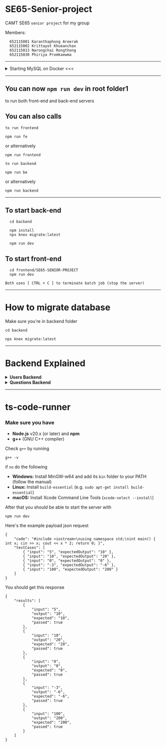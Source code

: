 # SE65-Senior-project
CAMT SE65 `senior project` for my group

Members:

      652115001 Karanthaphong Areerak​
      652115002 Krittayot Khueanchan​
      652115013 Narongchai Rongthong​
      652115030 Phiriya Promkaewma

---

<details>
<summary>Starting MySQL on Docker <<<</summary>

## Call docker-compose

      docker-compose up -d

Everything has been setup in `docker-compose.yml`
</details>

---

## You can now `npm run dev` in root folder1
to run both front-end and back-end servers

## You can also calls
`to run frontend`

    npm run fe 

or alternatively

    npm run frontend 

`to run backend`

    npm run be 

or alternatively

    npm run backend 

---

## To start back-end

      cd backend

      npm install
      npx knex migrate:latest

      npm run dev

## To start front-end

      cd frontend/SE65-SENIOR-PROJECT
      npm run dev

`Both uses [ CTRL + C ] to terminate batch job (stop the server)`

---

# How to migrate database
Make sure you're in backend folder

`cd backend`

`npx knex migrate:latest`

---

# Backend Explained

<details>
  <summary><strong>Users Backend</strong></summary>

### GET `/`
- **Description:** Retrieves all users (for testing purposes).
- **Response:** JSON array of user objects.

---

### GET `/profile`
- **Description:** Retrieves the profile data for the authenticated user.
- **Headers:**
  - `Authorization: Bearer <token>` – The JWT token received from the login.
- **Response:** A JSON object with profile data for the user.

---

### POST `/register`
- **Description:** Creates a new user in the system.
- **Required JSON fields:**
  - **name** (string) – The user’s full name.
  - **email** (string) – The user’s email address (must be unique).
  - **password** (string) – The user’s password (will be hashed before storing).
  - **role** (string, optional) – The role for the user, either `"student"` or `"professor"`.
    - *If omitted, it defaults to `"student"`.*
- **Response:** The created user object with an `id` and other user details.

---

### POST `/login`
- **Description:** Authenticates a user and returns a JWT token.
- **Required JSON fields:**
  - **email** (string) – The user’s email address.
  - **password** (string) – The user’s password.
- **Response:** A JSON object containing:
  - `message` – A success message.
  - `token` – The JWT token for authenticated requests.
  - User details (e.g., `userId`, `name`, `email`, `role`).

</details>

<details>
  <summary><strong>Questions Backend</strong></summary>

### GET `/`
- **Description:** Retrieves all questions in the system.
- **Response:** A JSON array of question objects.

---

### GET `/:id`
- **Description:** Retrieves a specific question by its ID.
- **URL Parameters:**
  - **id** (number) – The ID of the question.
- **Response:** A JSON object representing the question.

---

### POST `/`
- **Description:** Creates a new question in the system.
- **Required JSON fields:**
  - **questionName** (string) – The title of the question.
  - **questionDescription** (string) – A detailed description of the problem.
  - **hint** (string) – A hint to help solve the problem (can be an empty string if not provided).
  - **startingCode** (string) – Starter code provided to the user.
  - **correctAnswerCode** (string) – The correct solution code.
  - **testCases** (array of objects) – Each object should include:
    - **input** (string) – The test case input.
    - **output** (string) – The expected output.
  - **estimatedRuntime** (string) – An estimated runtime (e.g., `"0.002"`).
  - **timeComplexity** (string) – The time complexity (e.g., `"O(1)"`).
- **Response:** The created question object, including its generated `id` and all provided fields.

---

### PUT `/:id`
- **Description:** Updates an existing question.
- **URL Parameters:**
  - **id** (number) – The ID of the question to update.
- **Request JSON Fields:** Any fields that need updating.
- **Response:** The updated question object.

---

### DELETE `/:id`
- **Description:** Deletes a question from the system.
- **URL Parameters:**
  - **id** (number) – The ID of the question to delete.
- **Response:** A success message or status confirming deletion.

</details>

---

# ts-code-runner

### Make sure you have
- **Node.js** v20.x (or later) and **npm**
- **g++** (GNU C++ compiler)

Check `g++` by running

    g++ -v

if `no` do the following

  - **Windows:** Install MinGW-w64 and add its `bin` folder to your PATH (follow the manual)
  - **Linux:** Install `build-essential` (e.g. `sudo apt-get install build-essential`)
  - **macOS:** Install Xcode Command Line Tools (`xcode-select --install`)

After that you should be able to start the server with

    npm run dev

Here's the example payload json request

    {
        "code": "#include <iostream>\nusing namespace std;\nint main() { int x; cin >> x; cout << x * 2; return 0; }",
        "testCases": [
            { "input": "5", "expectedOutput": "10" },
            { "input": "10", "expectedOutput": "20" },
            { "input": "0", "expectedOutput": "0" },
            { "input": "-3", "expectedOutput": "-6" },
            { "input": "100", "expectedOutput": "200" }
        ]
    }

You should get this response

    {
        "results": [
            {
                "input": "5",
                "output": "10",
                "expected": "10",
                "passed": true
            },
            {
                "input": "10",
                "output": "20",
                "expected": "20",
                "passed": true
            },
            {
                "input": "0",
                "output": "0",
                "expected": "0",
                "passed": true
            },
            {
                "input": "-3",
                "output": "-6",
                "expected": "-6",
                "passed": true
            },
            {
                "input": "100",
                "output": "200",
                "expected": "200",
                "passed": true
            }
        ]
    }